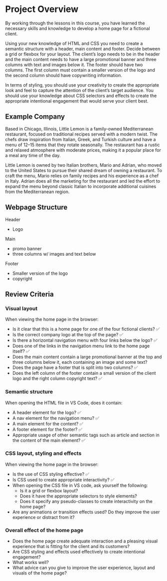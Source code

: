 # Project Overview
By working through the lessons in this course, you have learned the necessary skills and knowledge to develop a home page for a fictional client. 

Using your new knowledge of HTML and CSS you need to create a semantic structure with a header, main content and footer. Decide between a grid or flexbox for your layout. The client’s logo needs to be in the header and the main content needs to have a large promotional banner and three columns with text and images below it. The footer should have two columns. The first column must contain a smaller version of the logo and the second column should have copywriting information.

In terms of styling, you should use your creativity to create the appropriate look and feel to capture the attention of the client’s target audience. You should use your knowledge about CSS selectors and effects to create the appropriate intentional engagement that would serve your client best.

## Example Company

Based in Chicago, Illinois, Little Lemon is a family-owned Mediterranean restaurant, focused on traditional recipes served with a modern twist. The chefs draw inspiration from Italian, Greek, and Turkish culture and have a menu of 12–15 items that they rotate seasonally. The restaurant has a rustic and relaxed atmosphere with moderate prices, making it a popular place for a meal any time of the day.

Little Lemon is owned by two Italian brothers, Mario and Adrian, who moved to the United States to pursue their shared dream of owning a restaurant. To craft the menu, Mario relies on family recipes and his experience as a chef in Italy. Adrian does all the marketing for the restaurant and led the effort to expand the menu beyond classic Italian to incorporate additional cuisines from the Mediterranean region.

## Webpage Structure

Header
* Logo

Main
* promo banner
* three columns w/ images and text below

Footer
* Smaller version of the logo
* copyright

## Review Criteria

### Visual layout

When viewing the home page in the browser:
* Is it clear that this is a home page for one of the four fictional clients? ✅
* Is the correct company logo at the top of the page? ✅
* Is there a horizontal navigation menu with four links below the logo? ✅
* Does one of the links in the navigation menu link to the home page itself? ✅
* Does the main content contain a large promotional banner at the top and three columns below it, each containing an image and some text?
* Does the page have a footer that is split into two columns? ✅
* Does the left column of the footer contain a small version of the client logo and the right column copyright text? ✅

### Semantic structure

When opening the HTML file in VS Code, does it contain:

* A header element for the logo? ✅
* A nav element for the navigation menu? ✅
* A main element for the content? ✅
* A footer element for the footer? ✅
* Appropriate usage of other semantic tags such as article and section in the content of the main element? ✅

  

### CSS layout, styling and effects

When viewing the home page in the browser:

* Is the use of CSS styling effective? ✅
* Is CSS used to create appropriate interactivity? ✅
* When opening the CSS file in VS code, ask yourself the following:
  * Is it a grid or flexbox layout?
  * Does it have the appropriate selectors to style elements?
  * Does it specify any pseudo-classes to create interactivity on the home page?
* Are any animations or transition effects used? Do they improve the user experience or distract from it?

### Overall effect of the home page

* Does the home page create adequate interaction and a pleasing visual experience that is fitting for the client and its customers? 
* Are CSS styling and effects used effectively to create intentional engagement? 
* What works well? 
* What advice can you give to improve the user experience, layout and visuals of the home page?